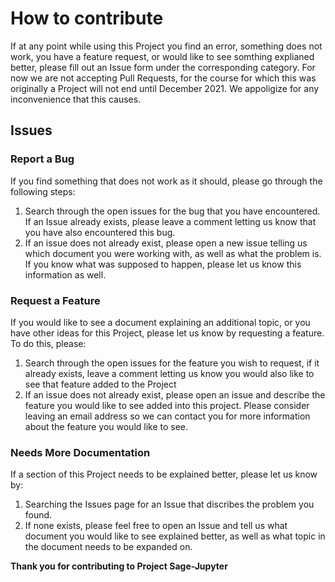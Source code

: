 # How to contribute

If at any point while using this Project you find an error, something does not work, you have a feature request, or would like to see somthing 
explianed better, please fill out an Issue form under the corresponding category.  For now we are not accepting Pull Requests, for the course for which this
was originally a Project will not end until December 2021.  We appoligize for any inconvenience that this causes.  

## Issues

### Report a Bug

If you find something that does not work as it should, please go through the following steps:

1. Search through the open issues for the bug that you have encountered.  If an Issue already exists, please leave a comment letting us know that you have also 
encountered this bug.
2. If an issue does not already exist, please open a new issue telling us which document you were working with, as well as what the problem is.  If you know what
was supposed to happen, please let us know this information as well.  

### Request a Feature

If you would like to see a document explaining an additional topic, or you have other ideas for this Project, please let us know by requesting a feature.  To do
this, please:

1. Search through the open issues for the feature you wish to request, if it already exists, leave a comment letting us know you would also like to see that 
feature added to the Project
2. If an issue does not already exist, please open an issue and describe the feature you would like to see added into this project.  Please consider leaving 
an email address so we can contact you for more information about the feature you would like to see.

### Needs More Documentation

If a section of this Project needs to be explained better, please let us know by:

1. Searching the Issues page for an Issue that discribes the problem you found.
2. If none exists, please feel free to open an Issue and tell us what document you would like to see explained better, as well as what topic in the document
needs to be expanded on.

**Thank you for contributing to Project Sage-Jupyter**
